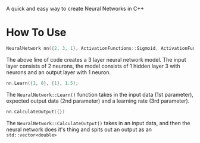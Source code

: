 A quick and easy way to create Neural Networks in C++

# How To Use

```cpp
NeuralNetwork nn({2, 3, 1}, ActivationFunctions::Sigmoid, ActivationFunctions::Sigmoid);
```
The above line of code creates a 3 layer neural network model.
The input layer consists of 2 neurons, the model consists of 1 hidden layer 3 with neurons and an output layer with 1 neuron.
```cpp
nn.Learn({1, 0}, {1}, 1.5);
```
The `NeuralNetwork::Learn()` function takes in the input data (1st parameter), expected output data (2nd parameter) and a learning rate (3rd parameter).
```cpp
nn.CalculateOutput({})
```
The `NeuralNetwork::CalculateOutput()` takes in an input data, and then the neural network does it's thing and spits out an output as an `std::vector<double>`
